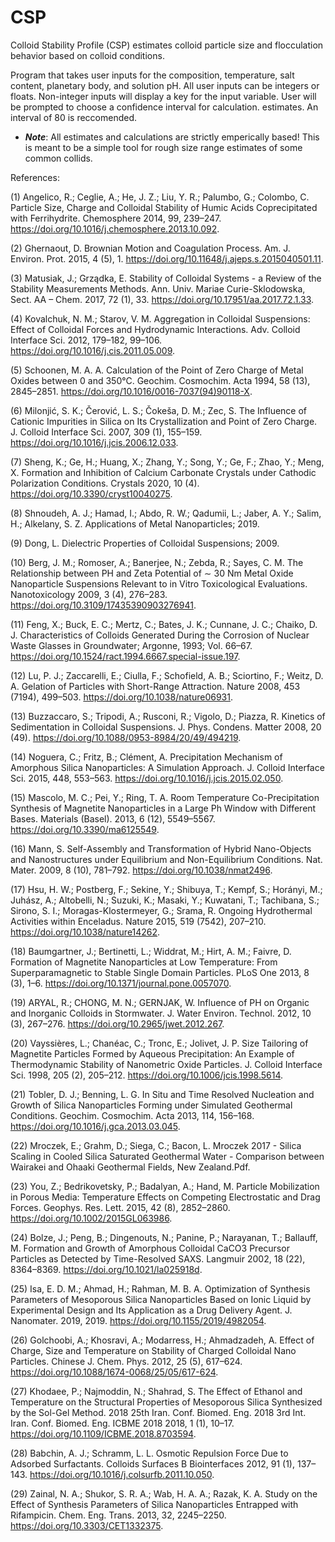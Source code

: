 # CSP
Colloid Stability Profile (CSP) estimates colloid particle size and flocculation behavior based on colloid conditions.

Program that takes user inputs for the composition, temperature, salt content, planetary body, and solution pH. 
All user inputs can be integers or floats. Non-integer inputs will display a key for the input variable. 
User will be prompted to choose a confidence interval for calculation. estimates. An interval of 80 is reccomended.

* ***Note***: All estimates and calculations are strictly emperically based! This is meant to be a simple tool for rough size range estimates of some common collids.

References:

(1)   Angelico, R.; Ceglie, A.; He, J. Z.; Liu, Y. R.; Palumbo, G.; Colombo, C. Particle Size, Charge and Colloidal Stability of Humic Acids Coprecipitated with Ferrihydrite. Chemosphere 2014, 99, 239–247. https://doi.org/10.1016/j.chemosphere.2013.10.092.

(2) 	Ghernaout, D. Brownian Motion and Coagulation Process. Am. J. Environ. Prot. 2015, 4 (5), 1. https://doi.org/10.11648/j.ajeps.s.2015040501.11.

(3) 	Matusiak, J.; Grządka, E. Stability of Colloidal Systems - a Review of the Stability Measurements Methods. Ann. Univ. Mariae Curie-Sklodowska, Sect. AA – Chem. 2017, 72 (1), 33. https://doi.org/10.17951/aa.2017.72.1.33.

(4) 	Kovalchuk, N. M.; Starov, V. M. Aggregation in Colloidal Suspensions: Effect of Colloidal Forces and Hydrodynamic Interactions. Adv. Colloid Interface Sci. 2012, 179–182, 99–106. https://doi.org/10.1016/j.cis.2011.05.009.

(5) 	Schoonen, M. A. A. Calculation of the Point of Zero Charge of Metal Oxides between 0 and 350°C. Geochim. Cosmochim. Acta 1994, 58 (13), 2845–2851. https://doi.org/10.1016/0016-7037(94)90118-X.

(6) 	Milonjić, S. K.; Čerović, L. S.; Čokeša, D. M.; Zec, S. The Influence of Cationic Impurities in Silica on Its Crystallization and Point of Zero Charge. J. Colloid Interface Sci. 2007, 309 (1), 155–159. https://doi.org/10.1016/j.jcis.2006.12.033.

(7) 	Sheng, K.; Ge, H.; Huang, X.; Zhang, Y.; Song, Y.; Ge, F.; Zhao, Y.; Meng, X. Formation and Inhibition of Calcium Carbonate Crystals under Cathodic Polarization Conditions. Crystals 2020, 10 (4). https://doi.org/10.3390/cryst10040275.

(8) 	Shnoudeh, A. J.; Hamad, I.; Abdo, R. W.; Qadumii, L.; Jaber, A. Y.; Salim, H.; Alkelany, S. Z. Applications of Metal Nanoparticles; 2019.

(9) 	Dong, L. Dielectric Properties of Colloidal Suspensions; 2009.

(10) 	Berg, J. M.; Romoser, A.; Banerjee, N.; Zebda, R.; Sayes, C. M. The Relationship between PH and Zeta Potential of ∼ 30 Nm Metal Oxide Nanoparticle Suspensions Relevant to in Vitro Toxicological Evaluations. Nanotoxicology 2009, 3 (4), 276–283. https://doi.org/10.3109/17435390903276941.

(11) 	Feng, X.; Buck, E. C.; Mertz, C.; Bates, J. K.; Cunnane, J. C.; Chaiko, D. J. Characteristics of Colloids Generated During the Corrosion of Nuclear Waste Glasses in Groundwater; Argonne, 1993; Vol. 66–67. https://doi.org/10.1524/ract.1994.6667.special-issue.197.

(12) 	Lu, P. J.; Zaccarelli, E.; Ciulla, F.; Schofield, A. B.; Sciortino, F.; Weitz, D. A. Gelation of Particles with Short-Range Attraction. Nature 2008, 453 (7194), 499–503. https://doi.org/10.1038/nature06931.

(13) 	Buzzaccaro, S.; Tripodi, A.; Rusconi, R.; Vigolo, D.; Piazza, R. Kinetics of Sedimentation in Colloidal Suspensions. J. Phys. Condens. Matter 2008, 20 (49). https://doi.org/10.1088/0953-8984/20/49/494219.

(14) 	Noguera, C.; Fritz, B.; Clément, A. Precipitation Mechanism of Amorphous Silica Nanoparticles: A Simulation Approach. J. Colloid Interface Sci. 2015, 448, 553–563. https://doi.org/10.1016/j.jcis.2015.02.050.

(15) 	Mascolo, M. C.; Pei, Y.; Ring, T. A. Room Temperature Co-Precipitation Synthesis of Magnetite Nanoparticles in a Large Ph Window with Different Bases. Materials (Basel). 2013, 6 (12), 5549–5567. https://doi.org/10.3390/ma6125549.

(16) 	Mann, S. Self-Assembly and Transformation of Hybrid Nano-Objects and Nanostructures under Equilibrium and Non-Equilibrium Conditions. Nat. Mater. 2009, 8 (10), 781–792. https://doi.org/10.1038/nmat2496.

(17) 	Hsu, H. W.; Postberg, F.; Sekine, Y.; Shibuya, T.; Kempf, S.; Horányi, M.; Juhász, A.; Altobelli, N.; Suzuki, K.; Masaki, Y.; Kuwatani, T.; Tachibana, S.; Sirono, S. I.; Moragas-Klostermeyer, G.; Srama, R. Ongoing Hydrothermal Activities within Enceladus. Nature 2015, 519 (7542), 207–210. https://doi.org/10.1038/nature14262.

(18) 	Baumgartner, J.; Bertinetti, L.; Widdrat, M.; Hirt, A. M.; Faivre, D. Formation of Magnetite Nanoparticles at Low Temperature: From Superparamagnetic to Stable Single Domain Particles. PLoS One 2013, 8 (3), 1–6. https://doi.org/10.1371/journal.pone.0057070.

(19) 	ARYAL, R.; CHONG, M. N.; GERNJAK, W. Influence of PH on Organic and Inorganic Colloids in Stormwater. J. Water Environ. Technol. 2012, 10 (3), 267–276. https://doi.org/10.2965/jwet.2012.267.

(20) 	Vayssières, L.; Chanéac, C.; Tronc, E.; Jolivet, J. P. Size Tailoring of Magnetite Particles Formed by Aqueous Precipitation: An Example of Thermodynamic Stability of Nanometric Oxide Particles. J. Colloid Interface Sci. 1998, 205 (2), 205–212. https://doi.org/10.1006/jcis.1998.5614.

(21) 	Tobler, D. J.; Benning, L. G. In Situ and Time Resolved Nucleation and Growth of Silica Nanoparticles Forming under Simulated Geothermal Conditions. Geochim. Cosmochim. Acta 2013, 114, 156–168. https://doi.org/10.1016/j.gca.2013.03.045.

(22) 	Mroczek, E.; Grahm, D.; Siega, C.; Bacon, L. Mroczek 2017 - Silica Scaling in Cooled Silica Saturated Geothermal Water - Comparison between Wairakei and Ohaaki Geothermal Fields, New Zealand.Pdf.

(23) 	You, Z.; Bedrikovetsky, P.; Badalyan, A.; Hand, M. Particle Mobilization in Porous Media: Temperature Effects on Competing Electrostatic and Drag Forces. Geophys. Res. Lett. 2015, 42 (8), 2852–2860. https://doi.org/10.1002/2015GL063986.

(24) 	Bolze, J.; Peng, B.; Dingenouts, N.; Panine, P.; Narayanan, T.; Ballauff, M. Formation and Growth of Amorphous Colloidal CaCO3 Precursor Particles as Detected by Time-Resolved SAXS. Langmuir 2002, 18 (22), 8364–8369. https://doi.org/10.1021/la025918d.

(25) 	Isa, E. D. M.; Ahmad, H.; Rahman, M. B. A. Optimization of Synthesis Parameters of Mesoporous Silica Nanoparticles Based on Ionic Liquid by Experimental Design and Its Application as a Drug Delivery Agent. J. Nanomater. 2019, 2019. https://doi.org/10.1155/2019/4982054.

(26) 	Golchoobi, A.; Khosravi, A.; Modarress, H.; Ahmadzadeh, A. Effect of Charge, Size and Temperature on Stability of Charged Colloidal Nano Particles. Chinese J. Chem. Phys. 2012, 25 (5), 617–624. https://doi.org/10.1088/1674-0068/25/05/617-624.

(27) 	Khodaee, P.; Najmoddin, N.; Shahrad, S. The Effect of Ethanol and Temperature on the Structural Properties of Mesoporous Silica Synthesized by the Sol-Gel Method. 2018 25th Iran. Conf. Biomed. Eng. 2018 3rd Int. Iran. Conf. Biomed. Eng. ICBME 2018 2018, 1 (1), 10–17. https://doi.org/10.1109/ICBME.2018.8703594.

(28) 	Babchin, A. J.; Schramm, L. L. Osmotic Repulsion Force Due to Adsorbed Surfactants. Colloids Surfaces B Biointerfaces 2012, 91 (1), 137–143. https://doi.org/10.1016/j.colsurfb.2011.10.050.

(29) 	Zainal, N. A.; Shukor, S. R. A.; Wab, H. A. A.; Razak, K. A. Study on the Effect of Synthesis Parameters of Silica Nanoparticles Entrapped with Rifampicin. Chem. Eng. Trans. 2013, 32, 2245–2250. https://doi.org/10.3303/CET1332375.


